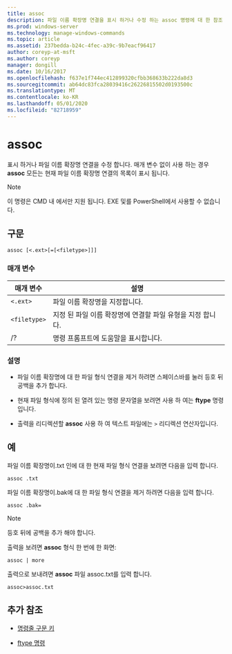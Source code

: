 ```yaml
---
title: assoc
description: 파일 이름 확장명 연결을 표시 하거나 수정 하는 assoc 명령에 대 한 참조 항목입니다.
ms.prod: windows-server
ms.technology: manage-windows-commands
ms.topic: article
ms.assetid: 237bedda-b24c-4fec-a39c-9b7eacf96417
author: coreyp-at-msft
ms.author: coreyp
manager: dongill
ms.date: 10/16/2017
ms.openlocfilehash: f637e1f744ec412899320cfbb368633b222da8d3
ms.sourcegitcommit: ab64dc83fca28039416c26226815502d0193500c
ms.translationtype: MT
ms.contentlocale: ko-KR
ms.lasthandoff: 05/01/2020
ms.locfileid: "82718959"
---
```

# <a name="assoc"></a>assoc

표시 하거나 파일 이름 확장명 연결을 수정 합니다. 매개 변수 없이 사용 하는 경우 **assoc** 모든는 현재 파일 이름 확장명 연결의 목록이 표시 됩니다.

> [!NOTE]
> 이 명령은 CMD 내 에서만 지원 됩니다. EXE 및를 PowerShell에서 사용할 수 없습니다.

## <a name="syntax"></a>구문

```
assoc [<.ext>[=[<filetype>]]]
```

### <a name="parameters"></a>매개 변수

| 매개 변수 | 설명 |
| --------- | ----------- |
| `<.ext>` | 파일 이름 확장명을 지정합니다. |
| `<filetype>` | 지정 된 파일 이름 확장명에 연결할 파일 유형을 지정 합니다. |
| /? | 명령 프롬프트에 도움말을 표시합니다. |

### <a name="remarks"></a>설명

- 파일 이름 확장명에 대 한 파일 형식 연결을 제거 하려면 스페이스바를 눌러 등호 뒤 공백을 추가 합니다.

- 현재 파일 형식에 정의 된 열려 있는 명령 문자열을 보려면 사용 하 여는 **ftype** 명령입니다.

- 출력을 리디렉션할 **assoc** 사용 하 여 텍스트 파일에는 `>` 리디렉션 연산자입니다.

## <a name="examples"></a>예

파일 이름 확장명이.txt 인에 대 한 현재 파일 형식 연결을 보려면 다음을 입력 합니다.

```
assoc .txt
```

파일 이름 확장명이.bak에 대 한 파일 형식 연결을 제거 하려면 다음을 입력 합니다.

```
assoc .bak= 
```

> [!NOTE]
> 등호 뒤에 공백을 추가 해야 합니다.

출력을 보려면 **assoc** 형식 한 번에 한 화면:

```
assoc | more
```

출력으로 보내려면 **assoc** 파일 assoc.txt를 입력 합니다.

```
assoc>assoc.txt
```

## <a name="additional-references"></a>추가 참조

- [명령줄 구문 키](command-line-syntax-key.md)

- [ftype 명령](ftype.md)
